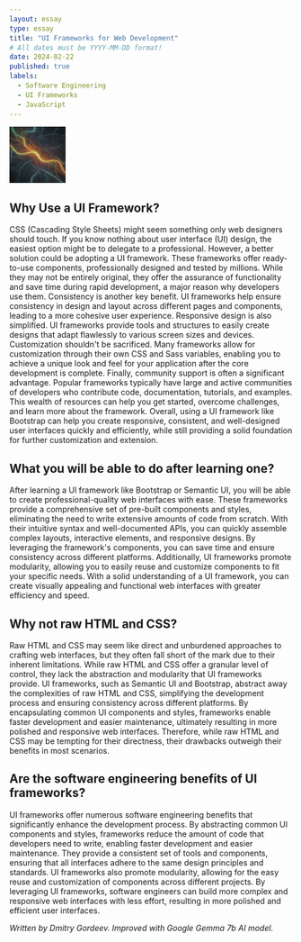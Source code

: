 ```yaml
---
layout: essay
type: essay
title: "UI Frameworks for Web Development"
# All dates must be YYYY-MM-DD format!
date: 2024-02-22
published: true
labels:
  - Software Engineering
  - UI Frameworks
  - JavaScript
---
```

<img width="100px" class="rounded float-start pe-4" alt="Framework" src="../img/frameworks/logo.jpg">

## Why Use a UI Framework?
CSS (Cascading Style Sheets) might seem something only web designers should touch. If you know nothing about user interface (UI) design, the easiest option might be to delegate to a professional. However, a better solution could be adopting a UI framework. These frameworks offer ready-to-use components, professionally designed and tested by millions. While they may not be entirely original, they offer the assurance of functionality and save time during rapid development, a major reason why developers use them.
Consistency is another key benefit. UI frameworks help ensure consistency in design and layout across different pages and components, leading to a more cohesive user experience.
Responsive design is also simplified. UI frameworks provide tools and structures to easily create designs that adapt flawlessly to various screen sizes and devices.
Customization shouldn't be sacrificed. Many frameworks allow for customization through their own CSS and Sass variables, enabling you to achieve a unique look and feel for your application after the core development is complete.
Finally, community support is often a significant advantage. Popular frameworks typically have large and active communities of developers who contribute code, documentation, tutorials, and examples. This wealth of resources can help you get started, overcome challenges, and learn more about the framework.
Overall, using a UI framework like Bootstrap can help you create responsive, consistent, and well-designed user interfaces quickly and efficiently, while still providing a solid foundation for further customization and extension.

## What you will be able to do after learning one?
After learning a UI framework like Bootstrap or Semantic UI, you will be able to create professional-quality web interfaces with ease. These frameworks provide a comprehensive set of pre-built components and styles, eliminating the need to write extensive amounts of code from scratch. With their intuitive syntax and well-documented APIs, you can quickly assemble complex layouts, interactive elements, and responsive designs. By leveraging the framework's components, you can save time and ensure consistency across different platforms. Additionally, UI frameworks promote modularity, allowing you to easily reuse and customize components to fit your specific needs. With a solid understanding of a UI framework, you can create visually appealing and functional web interfaces with greater efficiency and speed.

## Why not raw HTML and CSS?
Raw HTML and CSS may seem like direct and unburdened approaches to crafting web interfaces, but they often fall short of the mark due to their inherent limitations. While raw HTML and CSS offer a granular level of control, they lack the abstraction and modularity that UI frameworks provide. UI frameworks, such as Semantic UI and Bootstrap, abstract away the complexities of raw HTML and CSS, simplifying the development process and ensuring consistency across different platforms. By encapsulating common UI components and styles, frameworks enable faster development and easier maintenance, ultimately resulting in more polished and responsive web interfaces. Therefore, while raw HTML and CSS may be tempting for their directness, their drawbacks outweigh their benefits in most scenarios.

## Are the software engineering benefits of UI frameworks?
UI frameworks offer numerous software engineering benefits that significantly enhance the development process. By abstracting common UI components and styles, frameworks reduce the amount of code that developers need to write, enabling faster development and easier maintenance. They provide a consistent set of tools and components, ensuring that all interfaces adhere to the same design principles and standards. UI frameworks also promote modularity, allowing for the easy reuse and customization of components across different projects. By leveraging UI frameworks, software engineers can build more complex and responsive web interfaces with less effort, resulting in more polished and efficient user interfaces.

*Written by Dmitry Gordeev. Improved with Google Gemma 7b AI model.*
